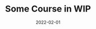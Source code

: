 ---
org: MIT
courseno: 18.125
title: Some Course in WIP
subject: Math
date: 2022-02-01
term: Spring 2022
status: WIP
notes: 212.pdf
code:
site:
instructor:
comment: Some comment that I can add.
---